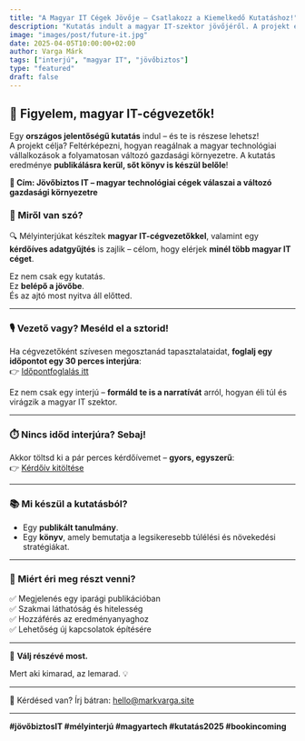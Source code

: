 ```yaml
---
title: "A Magyar IT Cégek Jövője – Csatlakozz a Kiemelkedő Kutatáshoz!"
description: "Kutatás indult a magyar IT-szektor jövőjéről. A projekt eredménye könyv formájában is megjelenik, mélyinterjúkkal, adatbázissal és iparági elemzésekkel. Tudd meg, hogyan reagálnak a cégek a változó gazdasági környezetre!"
image: "images/post/future-it.jpg"
date: 2025-04-05T10:00:00+02:00
author: Varga Márk
tags: ["interjú", "magyar IT", "jövőbiztos"]
type: "featured"
draft: false
---
```


## 🚀 Figyelem, magyar IT-cégvezetők!

Egy **országos jelentőségű kutatás** indul – és te is részese lehetsz!  
A projekt célja? Feltérképezni, hogyan reagálnak a magyar technológiai vállalkozások a folyamatosan változó gazdasági környezetre. A kutatás eredménye **publikálásra kerül, sőt könyv is készül belőle**!

**📖 Cím: Jövőbiztos IT – magyar technológiai cégek válaszai a változó gazdasági környezetre**

### 💬 Miről van szó?

🔍 Mélyinterjúkat készítek **magyar IT-cégvezetőkkel**, valamint egy **kérdőíves adatgyűjtés** is zajlik – célom, hogy elérjek **minél több magyar IT céget**.

Ez nem csak egy kutatás.  
Ez **belépő a jövőbe**.  
És az ajtó most nyitva áll előtted.

---

### 🎙️ **Vezető vagy? Meséld el a sztorid!**
Ha cégvezetőként szívesen megosztanád tapasztalataidat, **foglalj egy időpontot egy 30 perces interjúra**:  
👉 [Időpontfoglalás itt](https://calendar.app.google/hJxgX3WLTc2AiaUV8)

Ez nem csak egy interjú – **formáld te is a narratívát** arról, hogyan éli túl és virágzik a magyar IT szektor.

---

### ⏱️ Nincs időd interjúra? Sebaj!

Akkor töltsd ki a pár perces kérdőívemet – **gyors, egyszerű**:  
👉 [Kérdőív kitöltése](https://forms.gle/3qHJ2Bdz7nnFJyVZ9)

---

### 📚 Mi készül a kutatásból?

- Egy **publikált tanulmány**.
- Egy **könyv**, amely bemutatja a legsikeresebb túlélési és növekedési stratégiákat.

---

### 🎯 Miért éri meg részt venni?

✅ Megjelenés egy iparági publikációban  
✅ Szakmai láthatóság és hitelesség  
✅ Hozzáférés az eredményanyaghoz  
✅ Lehetőség új kapcsolatok építésére

---

📢 **Válj részévé most.**

Mert aki kimarad, az lemarad. 💡

---

📩 Kérdésed van? Írj bátran: [hello@markvarga.site](mailto:hello@markvarga.site)

---

**#jövőbiztosIT #mélyinterjú #magyartech #kutatás2025 #bookincoming**
